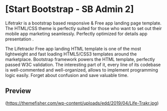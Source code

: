 # [Start Bootstrap - SB Admin 2]

Lifetrakr is a bootstrap based responsive & Free app landing page template. The HTML/CSS theme is perfectly suited for those who want to set out their mobile app marketing seamlessly. Perfectly optimized for details app presentation .

The Lifetrackr Free app landing HTML template is one of the most lightweight and fast loading HTML5/CSS3 templates around the marketplace. Bootstrap  framework powers the HTML template, perfectly passed W3C validation. The interesting part of it, every line of its codebase is well-commented and well-organized, allows to implement programming logic easily. Forget about confusion and save valuable time.
## Preview

(https://themefisher.com/wp-content/uploads/edd/2019/04/Life-Trakr.jpg)




